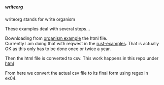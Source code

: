 
##### writeorg

writeorg stands for write organism

These examples deal with several steps...

Downloading from
[organism example](https://stringdb-static.org/organism_overview.html)
the html file.   
Currently I am doing that with reqwest in the
[rust-examples](https://github.com/stormasm/rust-examples/blob/main/reqwest/examples/exc.rs).  That is actually OK as this only has to be done once or twice a year.

Then the html file is converted to csv.  This work happens in this
repo under
[html](./../html)

From here we convert the actual csv file to its final form using regex
in ex04.
